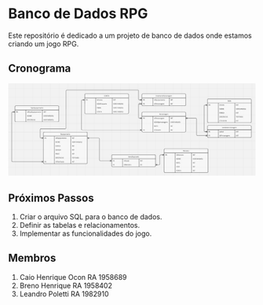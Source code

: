 # Banco de Dados RPG

Este repositório é dedicado a um projeto de banco de dados onde estamos criando um jogo RPG.

## Cronograma

![Cronograma](miro.png)

## Próximos Passos

1. Criar o arquivo SQL para o banco de dados.
2. Definir as tabelas e relacionamentos.
3. Implementar as funcionalidades do jogo.

## Membros 

1. Caio Henrique Ocon  RA 1958689
2. Breno Henrique RA 1958402
3. Leandro Poletti RA 1982910